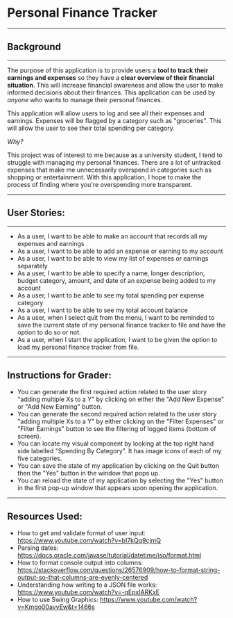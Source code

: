 # Personal Finance Tracker
___
## Background
___

The purpose of this application is to provide users a **tool to track their earnings and expenses** so they have a **clear 
overview of their financial situation**. This will increase financial awareness and allow the user to make informed decisions 
about their finances. This application can be used by *anyone* who wants to manage their personal finances.

This application will allow users to log and see all their expenses and earnings. Expenses will be flagged by a category
such as "groceries". This will allow the user to see their total spending per category.

*Why?*

This project was of interest to me because as a university student, I tend to struggle with managing my personal 
finances. There are a lot of untracked expenses that make me unnecessarily overspend in categories such as shopping or entertainment. 
With this application, I hope to make the process of finding where you're overspending more transparent.
___
## User Stories:
___

- As a user, I want to be able to make an account that records all my expenses and earnings
- As a user, I want to be able to add an expense or earning to my account
- As a user, I want to be able to view my list of expenses or earnings separately
- As a user, I want to be able to specify a name, longer description, budget category, amount, and date of an expense being added to my account
- As a user, I want to be able to see my total spending per expense category
- As a user, I want to be able to see my total account balance
- As a user, when I select quit from the menu, I want to be reminded to save the current state of my personal finance tracker to file and have the option to do so or not.
- As a user, when I start the application, I want to be given the option to load my personal finance tracker from file.

---
Instructions for Grader:
---

- You can generate the first required action related to the user story "adding multiple Xs to a Y" by clicking on either the "Add New Expense" or "Add New Earning" button.
- You can generate the second required action related to the user story "adding multiple Xs to a Y" by either clicking on the "Filter Expenses" or "Filter Earnings" button to see the filtering of logged items (bottom of screen).
- You can locate my visual component by looking at the top right hand side labelled "Spending By Category". It has image icons of each of my five categories.
- You can save the state of my application by clicking on the Quit button then the "Yes" button in the window that pops up.
- You can reload the state of my application by selecting the "Yes" button in the first pop-up window that appears upon opening the application.

---
Resources Used:
---
- How to get and validate format of user input: https://www.youtube.com/watch?v=bI7kQq9cjmQ
- Parsing dates: https://docs.oracle.com/javase/tutorial/datetime/iso/format.html
- How to format console output into columns: https://stackoverflow.com/questions/26576909/how-to-format-string-output-so-that-columns-are-evenly-centered
- Understanding how writing to a JSON file works: https://www.youtube.com/watch?v=-qEpxIARKxE
- How to use Swing Graphics: https://www.youtube.com/watch?v=Kmgo00avvEw&t=1466s


